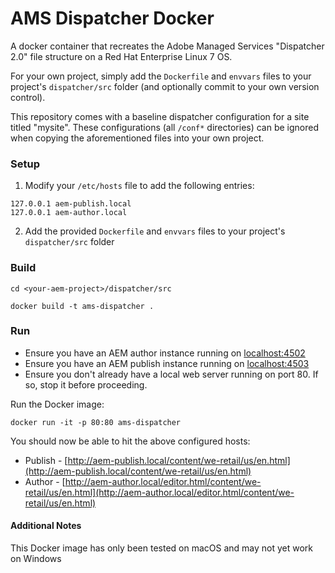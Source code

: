 # AMS Dispatcher Docker

A docker container that recreates the Adobe Managed Services "Dispatcher 2.0" file structure on a Red Hat Enterprise Linux 7 OS. 


For your own project, simply add the `Dockerfile` and `envvars` files to your project's `dispatcher/src` folder (and optionally commit to your own version control). 

This repository comes with a baseline dispatcher configuration for a site titled "mysite". These configurations (all `/conf*` directories) can be ignored when copying the aforementioned files into your own project. 

### Setup

1. Modify your `/etc/hosts` file to add the following entries:
```
127.0.0.1 aem-publish.local
127.0.0.1 aem-author.local
```

2. Add the provided `Dockerfile` and `envvars` files to your project's `dispatcher/src` folder

### Build

```
cd <your-aem-project>/dispatcher/src

docker build -t ams-dispatcher .
```

### Run

* Ensure you have an AEM author instance running on [localhost:4502](http://localhost:4502)
* Ensure you have an AEM publish instance running on [localhost:4503](http://localhost:4503)
* Ensure you don't already have a local web server running on port 80. If so, stop it before proceeding.

Run the Docker image:
```
docker run -it -p 80:80 ams-dispatcher
```

You should now be able to hit the above configured hosts: 
* Publish - [http://aem-publish.local/content/we-retail/us/en.html](http://aem-publish.local/content/we-retail/us/en.html) 
* Author - [http://aem-author.local/editor.html/content/we-retail/us/en.html](http://aem-author.local/editor.html/content/we-retail/us/en.html)


#### Additional Notes

This Docker image has only been tested on macOS and may not yet work on Windows
